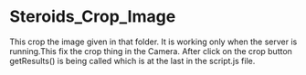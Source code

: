 Steroids_Crop_Image
===================
This crop the image given in that folder. It is working only when the server is running.This fix the crop thing in the Camera.
After click on the crop button getResults() is being called which is at the last in the script.js file.
